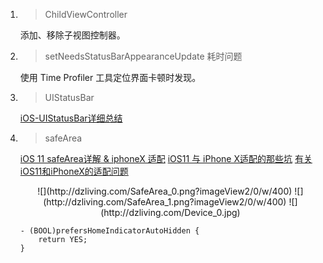 
1. > ChildViewController

	添加、移除子视图控制器。

2. > setNeedsStatusBarAppearanceUpdate 耗时问题

	使用 Time Profiler 工具定位界面卡顿时发现。
	
3. > UIStatusBar 

	[iOS-UIStatusBar详细总结](https://www.jianshu.com/p/be6bde3a821d)
	
4. > safeArea

	[iOS 11 safeArea详解 & iphoneX 适配](https://www.jianshu.com/p/1432a94ef66f)
	[iOS11 与 iPhone X适配的那些坑](https://www.jianshu.com/p/aff9509cfe29?from=groupmessage)
	[有关iOS11和iPhoneX的适配问题](https://www.jianshu.com/p/a4e778c2236e)
	
	<center>
	![](http://dzliving.com/SafeArea_0.png?imageView2/0/w/400)
	![](http://dzliving.com/SafeArea_1.png?imageView2/0/w/400)
	![](http://dzliving.com/Device_0.jpg)
	</center>
	
	```
	- (BOOL)prefersHomeIndicatorAutoHidden {
		return YES;
	}
	```